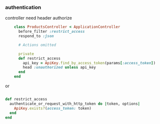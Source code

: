 ### authentication

controller need header authorize

```ruby
    class ProductsController < ApplicationController
      before_filter :restrict_access
      respond_to :json

      # Actions omitted

      private
      def restrict_access
        api_key = ApiKey.find_by_access_token(params[:access_token])
        head :unauthorized unless api_key
      end
    end
```


or 


```ruby

def restrict_access
  authenticate_or_request_with_http_token do |token, options|
    ApiKey.exists?(access_token: token)
  end
end

```
